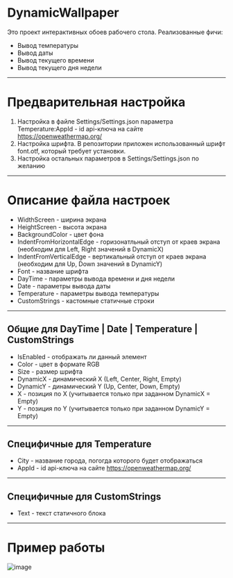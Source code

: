# DynamicWallpaper
Это проект интерактивных обоев рабочего стола.
Реализованные фичи:
* Вывод температуры
* Вывод даты
* Вывод текущего времени
* Вывод текущего дня недели
---
# Предварительная настройка
1. Настройка в файле Settings/Settings.json параметра Temperature:AppId - id api-ключа на сайте https://openweathermap.org/
2. Настройка шрифта. В репозитории приложен использованный шрифт font.otf, который требует установки.
3. Настройка остальных параметров в Settings/Settings.json по желанию
---
# Описание файла настроек
* WidthScreen - ширина экрана
* HeightScreen - высота экрана
* BackgroundColor - цвет фона
* IndentFromHorizontalEdge - горизонатльный отступ от краев экрана (необходим для Left, Right значений в DynamicX)
* IndentFromVerticalEdge - вертикальный отступ от краев экрана (необходим для Up, Down значений в DynamicY)
* Font - название шрифта
* DayTime - параметры вывода времени и дня недели
* Date - параметры вывода даты
* Temperature - параметры вывода температуры
* CustomStrings - кастомные статичные строки
---
## Общие для DayTime | Date | Temperature | CustomStrings
* IsEnabled - отображать ли данный элемент
* Color - цвет в формате RGB
* Size - размер шрифта
* DynamicX - динамический X (Left, Center, Right, Empty)
* DynamicY - динамический Y (Up, Center, Down, Empty)
* X - позиция по X (учитывается только при заданном DynamicX = Empty)
* Y - позиция по Y (учитывается только при заданном DynamicY = Empty)
---
## Специфичные для Temperature
* City - название города, погогда которого будет отображаться
* AppId - id api-ключа на сайте https://openweathermap.org/
---
## Специфичные для CustomStrings
* Text - текст статичного блока
---
# Пример работы
![image](https://user-images.githubusercontent.com/64701982/161607353-9a1299ab-0d0a-4590-a6b6-6493a5ddf868.png)
